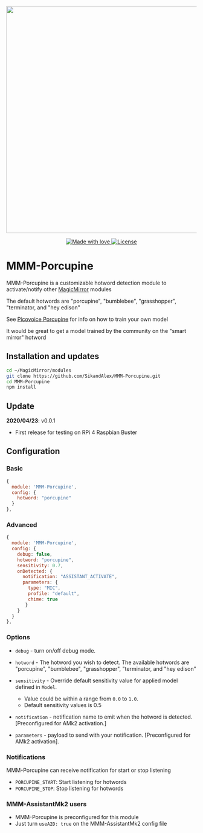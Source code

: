 <p align="center">
  <img src="https://lh3.googleusercontent.com/j-ZoFrLkHjVTbRnj0kXW9FRQz8wLA5xf2LJasXL35na2_KaZjyr-HcdDWLhXysFfTYaNWKCCdEiV4He0e-aaFrl-O1rqANNmp-7hyuDl3uKL7zcJZaiIkdTAWcXmg5HwTtNMiOHVGyE=w2400" width="600" />
</p>

<p align="center">
  <a href="#">
    <img src="https://img.shields.io/badge/made%20with-love-E760A4.svg" alt="Made with love">
  </a>
  <a href="https://opensource.org/licenses/MIT" target="_blank">
    <img src="https://img.shields.io/badge/License-MIT-blue.svg" alt="License">
  </a>
</p>

# MMM-Porcupine

MMM-Porcupine is a customizable hotword detection module to activate/notify other [MagicMirror](https://github.com/MichMich/MagicMirror) modules

The default hotwords are "porcupine", "bumblebee", "grasshopper", "terminator, and "hey edison"

See [Picovoice Porcupine](https://github.com/Picovoice/porcupine) for info on how to train your own model

It would be great to get a model trained by the community on the "smart mirror" hotword 

## Installation and updates 
```sh
cd ~/MagicMirror/modules
git clone https://github.com/SikandAlex/MMM-Porcupine.git
cd MMM-Porcupine
npm install
```

## Update
**2020/04/23**: v0.0.1
  * First release for testing on RPi 4 Raspbian Buster

## Configuration
### Basic
```js
{
  module: 'MMM-Porcupine',
  config: {
    hotword: "porcupine"
  }
},
```

### Advanced

```js
{
  module: 'MMM-Porcupine',
  config: {
    debug: false,
    hotword: "porcupine",
    sensitivity: 0.7,
    onDetected: {
      notification: "ASSISTANT_ACTIVATE",
      parameters: {
        type: "MIC",
        profile: "default",
        chime: true
       }
    }
  }
},
```

### Options

- `debug` - turn on/off debug mode.

- `hotword` - The hotword you wish to detect. The available hotwords are "porcupine", "bumblebee", "grasshopper", "terminator, and "hey edison"

- `sensitivity` - Override default sensitivity value for applied model defined in `Model`. 
    * Value could be within a range from `0.0` to `1.0`.
    * Default sensitivity values is 0.5

- `notification` - notification name to emit when the hotword is detected. [Preconfigured for AMk2 activation.]

- `parameters` - payload to send with your notification. [Preconfigured for AMk2 activation].

 ### Notifications
 MMM-Porcupine can receive notification for start or stop listening
  * `PORCUPINE_START`: Start listening for hotwords
  * `PORCUPINE_STOP`: Stop listening for hotwords
  
 ### MMM-AssistantMk2 users
  * MMM-Porcupine is preconfigured for this module
  * Just turn `useA2D: true` on the MMM-AssistantMk2 config file
